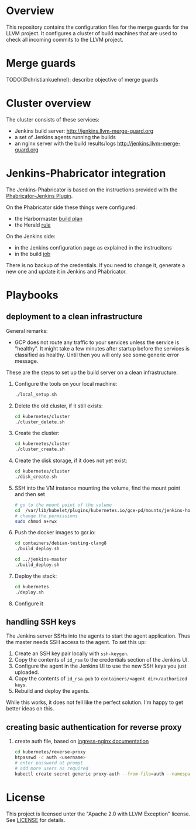 # Overview

This repository contains the configuration files for the merge guards for the LLVM project. It configures a cluster of build machines that are used to check all incoming commits to the LLVM project.

# Merge guards
TODO(@christiankuehnel): describe objective of merge guards

# Cluster overview

The cluster consists of these services:
* Jenkins build server: http://jenkins.llvm-merge-guard.org
* a set of Jenkins agents running the builds
* an nginx server with the build results/logs http://jenkins.llvm-merge-guard.org


# Jenkins-Phabricator integration

The Jenkins-Phabricator is based on the instructions provided with the [Phabricator-Jenkins Plugin](https://github.com/uber/phabricator-jenkins-plugin).

On the Phabricator side these things were configured:
* the Harbormaster [build plan](https://reviews.llvm.org/harbormaster/plan/3/)
* the Herald [rule](https://reviews.llvm.org/H511)

On the Jenkins side:
* in the Jenkins configuration page as explained in the instrucitons
* in the build [job](http://jenkins.llvm-merge-guard.org/job/Phabricator/)

There is no backup of the credentials. If you need to change it, generate a new one and update it in Jenkins and Phabricator.

# Playbooks

## deployment to a clean infrastructure

General remarks:
* GCP does not route any traffic to your services unless the service is "healthy". It might take a few minutes after startup before the services is classified as healthy. Until then you will only see some generic error message.

These are the steps to set up the build server on a clean infrastructure:
1. Configure the tools on your local machine:
    ```bash
    ./local_setup.sh
    ```
1. Delete the old cluster, if it still exists:
    ```bash
    cd kubernetes/cluster
    ./cluster_delete.sh
    ```
1. Create the cluster:
    ```bash
    cd kubernetes/cluster
    ./cluster_create.sh
    ```
1. Create the disk storage, if it does not yet exist:
    ```bash
    cd kubernetes/cluster
    ./disk_create.sh
    ```
1. SSH into the VM instance mounting the volume, find the mount point and then set
    ```bash
    # go to the mount point of the volume
    cd  /var/lib/kubelet/plugins/kubernetes.io/gce-pd/mounts/jenkins-home
    # change the permissions
    sudo chmod a+rwx
    ```
1. Push the docker images to gcr.io:
    ```bash
    cd containers/debian-testing-clang8
    ./build_deploy.sh

    cd ../jenkins-master
    ./build_deploy.sh
    ```
1. Deploy the stack:
    ```bash
    cd kubernetes
    ./deploy.sh
    ```
1. Configure it

## handling SSH keys
The Jenkins server SSHs into the agents to start the agent application. Thus the master needs SSH access to the agent. To set this up:

1. Create an SSH key pair locally with `ssh-keygen`.
1. Copy the contents of `id_rsa` to the credentials section of the Jenkins UI.
1. Configure the agent in the Jenkins UI to use the new SSH keys you just uploaded.
1. Copy the contents of `id_rsa.pub` to `containers/<agent dir>/authorized keys`.
1. Rebuild and deploy the agents.

While this works, it does not fell like the perfect solution. I'm happy to get better ideas on this.

## creating basic authentication for reverse proxy

1. create auth file, based on [ingress-nginx documentation](https://github.com/kubernetes/ingress-nginx/tree/master/docs/examples/auth/basic)
    ```bash
    cd kubernetes/reverse-proxy
    htpasswd -c auth <username>
    # enter password at prompt
    # add more users as required
    kubectl create secret generic proxy-auth --from-file=auth --namespace=jenkins
    ```

# License
This project is licensed unter the "Apache 2.0 with LLVM Exception" license. See [LICENSE](LICENSE) for details.
